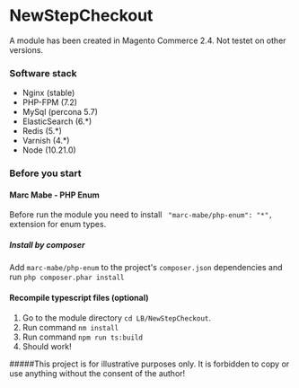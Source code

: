 # NewStepCheckout

A module has been created in Magento Commerce 2.4. Not testet on other versions.

### Software stack
- Nginx (stable)
- PHP-FPM (7.2)
- MySql (percona 5.7)
- ElasticSearch (6.*)
- Redis (5.*)
- Varnish (4.*)
- Node (10.21.0)


### Before you start
#### Marc Mabe - PHP Enum
Before run the module you need to install 
`` "marc-mabe/php-enum": "*",``  extension for enum types. 

##### Install by composer 
Add `marc-mabe/php-enum` to the project's `composer.json` dependencies and run `php composer.phar install`

#### Recompile typescript files (optional)

1. Go to the module directory
`cd LB/NewStepCheckout`.
2. Run command `nm install`
3. Run command `npm run ts:build`
4. Should work! 


#####This project is for illustrative purposes only. It is forbidden to copy or use anything without the consent of the author!
